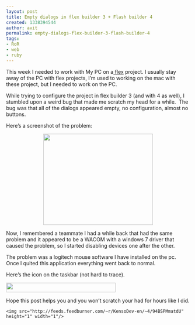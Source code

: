 ```yaml
---
layout: post
title: Empty dialogs in flex builder 3 + Flash builder 4
created: 1338394544
author: avit
permalink: empty-dialogs-flex-builder-3-flash-builder-4
tags:
- RoR
- web
- ruby
---
```

<p>This week I needed to work with My PC on a<a href='http://www.kensodev.com/tag/flex/' title='Flex'> flex</a> project. I usually stay away of the PC with flex projects, I’m used to working on the mac with these project, but I needed to work on the PC.</p>

<p>While trying to configure the project in flex builder 3 (and with 4 as well), I stumbled upon a weird bug that made me scratch my head for a while.  The bug was that all of the dialogs appeared empty, no configuration, almost no buttons.</p>

<p>Here’s a screenshot of the problem: <p style='text-align: center;'><a href='http://www.kensodev.com/wp-content/uploads/2010/06/10-06-2010-11-06-14.png' rel='facebox'><img alt='' class='size-medium wp-image-473 aligncenter' height='249' src='http://www.kensodev.com/wp-content/uploads/2010/06/10-06-2010-11-06-14-300x249.png' title='Flex empty dialog' width='300' /></a></p> Now, I remembered a teammate I had a while back that had the same problem and it appeared to be a WACOM with a windows 7 driver that caused the problem, so I started disabling devices one after the other.</p>

<p>The problem was a logitech mouse software I have installed on the pc. Once I quited this application everything went back to normal.</p>

<p>Here’s the icon on the taskbar (not hard to trace).</p>
<a href='http://www.kensodev.com/wp-content/uploads/2010/06/10-06-2010-11-06-43.png' rel='attachment wp-att-474 facebox'><img alt='' class='aligncenter size-medium wp-image-474' height='26' src='http://www.kensodev.com/wp-content/uploads/2010/06/10-06-2010-11-06-43-300x26.png' title='Logitech Mouse Icon in taskbar' width='300' /></a>
<p>Hope this post helps you and you won’t scratch your had for hours like I did.</p>
      
    <img src="http://feeds.feedburner.com/~r/KensoDev-en/~4/94BSPMmatdU" height="1" width="1"/>
